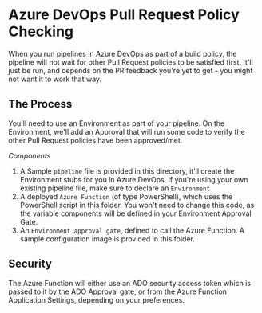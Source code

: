 # Azure DevOps Pull Request Policy Checking

When you run pipelines in Azure DevOps as part of a build policy, the pipeline will not wait for other Pull Request policies to be satisfied first. It'll just be run, and depends on the PR feedback you're yet to get - you might not want it to work that way.

## The Process

You'll need to use an Environment as part of your pipeline.  On the Environment, we'll add an Approval that will run some code to verify the other Pull Request policies have been approved/met.

*Components*
1. A Sample `pipeline` file is provided in this directory, it'll create the Environment stubs for you in Azure DevOps. If you're using your own existing pipeline file, make sure to declare an `Environment`
1. A deployed `Azure Function` (of type PowerShell), which uses the PowerShell script in this folder. You won't need to change this code, as the variable components will be defined in your Environment Approval Gate.
1. An `Environment approval gate`, defined to call the Azure Function.  A sample configuration image is provided in this folder.

## Security

The Azure Function will either use an ADO security access token which is passed to it by the ADO Approval gate, or from the Azure Function Application Settings, depending on your preferences.